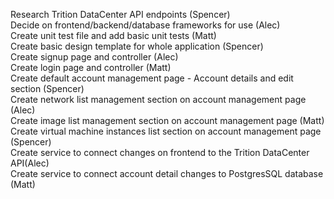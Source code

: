 Research Trition DataCenter API endpoints (Spencer)  
Decide on frontend/backend/database frameworks for use (Alec)  
Create unit test file and add basic unit tests (Matt)  
Create basic design template for whole application (Spencer)  
Create signup page and controller (Alec)  
Create login page and controller (Matt)  
Create default account management page - Account details and edit section (Spencer)  
Create network list management section on account management page (Alec)  
Create image list management section on account management page (Matt)  
Create virtual machine instances list section on account management page (Spencer)  
Create service to connect changes on frontend to the Trition DataCenter API(Alec)  
Create service to connect account detail changes to PostgresSQL database (Matt)  
